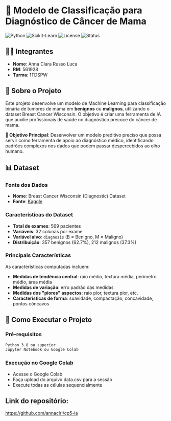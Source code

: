 # 🎯 Modelo de Classificação para Diagnóstico de Câncer de Mama

![Python](https://img.shields.io/badge/Python-3.8%2B-blue)
![Scikit-Learn](https://img.shields.io/badge/Scikit--Learn-1.2%2B-orange)
![License](https://img.shields.io/badge/License-MIT-green)
![Status](https://img.shields.io/badge/Status-Concluído-success)

## 👨‍💻 Integrantes
- **Nome**: Anna Clara Russo Luca 
- **RM**: 561928
- **Turma**: 1TDSPW

## 📖 Sobre o Projeto

Este projeto desenvolve um modelo de Machine Learning para classificação binária de tumores de mama em **benignos** ou **malignos**, utilizando o dataset Breast Cancer Wisconsin. O objetivo é criar uma ferramenta de IA que auxilie profissionais de saúde no diagnóstico precoce do câncer de mama.

**🎯 Objetivo Principal**: Desenvolver um modelo preditivo preciso que possa servir como ferramenta de apoio ao diagnóstico médico, identificando padrões complexos nos dados que podem passar despercebidos ao olho humano.

## 📊 Dataset

### Fonte dos Dados
- **Nome**: Breast Cancer Wisconsin (Diagnostic) Dataset
- **Fonte**: [Kaggle](https://www.kaggle.com/datasets/uciml/breast-cancer-wisconsin-data)

### Características do Dataset
- **Total de exames**: 569 pacientes
- **Variáveis**: 32 colunas por exame
- **Variável alvo**: `diagnosis` (B = Benigno, M = Maligno)
- **Distribuição**: 357 benignos (62.7%), 212 malignos (37.3%)

### Principais Características
As características computadas incluem:
- **Medidas de tendência central**: raio médio, textura média, perímetro médio, área média
- **Medidas de variação**: erro padrão das medidas
- **Medidas dos "piores" aspectos**: raio pior, textura pior, etc.
- **Características de forma**: suavidade, compactação, concavidade, pontos côncavos

## 🚀 Como Executar o Projeto

### Pré-requisitos
```bash
Python 3.8 ou superior
Jupyter Notebook ou Google Colab
```

### Execução no Google Colab 
- Acesse o Google Colab
- Faça upload do arquivo data.csv para a sessão
- Execute todas as células sequencialmente
  
## Link do repositório:
https://github.com/annaclrl/cp5-ia

